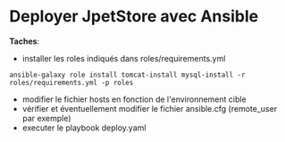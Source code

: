 # Deployer JpetStore avec Ansible

**Taches**:

- installer les roles indiqués dans roles/requirements.yml 

```
ansible-galaxy role install tomcat-install mysql-install -r roles/requirements.yml -p roles
```

- modifier le fichier hosts en fonction de l'environnement cible
- vérifier et éventuellement modifier le fichier ansible.cfg (remote_user par exemple)
- executer le playbook deploy.yaml